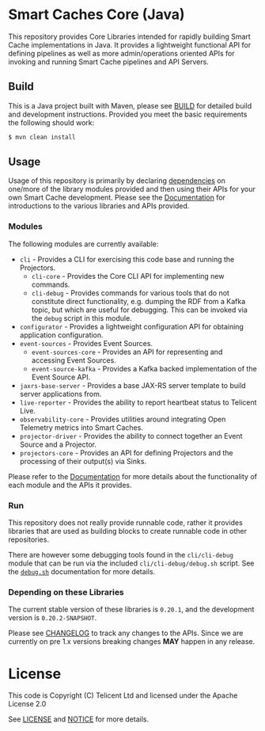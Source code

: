 # Smart Caches Core (Java)

This repository provides Core Libraries intended for rapidly building Smart Cache implementations in Java. It provides
a lightweight functional API for defining pipelines as well as more admin/operations oriented APIs for invoking and
running Smart Cache pipelines and API Servers.

## Build

This is a Java project built with Maven, please see [BUILD](BUILD.md) for detailed build and development instructions.
Provided you meet the basic requirements the following should work:

```bash
$ mvn clean install
```


## Usage

Usage of this repository is primarily by declaring [dependencies](#depending-on-these-libraries) on one/more of the
library modules provided and then using their APIs for your own Smart Cache development.  Please see the
[Documentation](docs/index.md) for introductions to the various libraries and APIs provided.

### Modules

The following modules are currently available:

- `cli` - Provides a CLI for exercising this code base and running the Projectors.
    - `cli-core` - Provides the Core CLI API for implementing new commands.
    - `cli-debug` - Provides commands for various tools that do not constitute direct functionality, e.g. dumping the
      RDF from a Kafka topic, but which are useful for debugging. This can be invoked via the `debug` script in this
      module.
- `configurator` - Provides a lightweight configuration API for obtaining application configuration.
- `event-sources` - Provides Event Sources.
    - `event-sources-core` - Provides an API for representing and accessing Event Sources.
    - `event-source-kafka` - Provides a Kafka backed implementation of the Event Source API.
- `jaxrs-base-server` - Provides a base JAX-RS server template to build server applications from.
- `live-reporter` - Provides the ability to report heartbeat status to Telicent Live.
- `observability-core` - Provides utilities around integrating Open Telemetry metrics into Smart Caches.
- `projector-driver` - Provides the ability to connect together an Event Source and a Projector.
- `projectors-core` - Provides an API for defining Projectors and the processing of their output(s) via Sinks.

Please refer to the [Documentation](docs/index.md) for more details about the functionality of each module and the APIs
it provides.

### Run

This repository does not really provide runnable code, rather it provides libraries that are used as building blocks to
create runnable code in other repositories.

There are however some debugging tools found in the `cli/cli-debug` module that can be run via the included
`cli/cli-debug/debug.sh` script.  See the [`debug.sh`](docs/cli/debug.md) documentation for more details.

### Depending on these Libraries

The current stable version of these libraries is `0.20.1`, and the development version is `0.20.2-SNAPSHOT`.

Please see [CHANGELOG](CHANGELOG.md) to track any changes to the APIs.  Since we are currently on pre 1.x versions 
breaking changes **MAY** happen in any release.

# License

This code is Copyright (C) Telicent Ltd and licensed under the Apache License 2.0

See [LICENSE](LICENSE) and [NOTICE](NOTICE) for more details.
